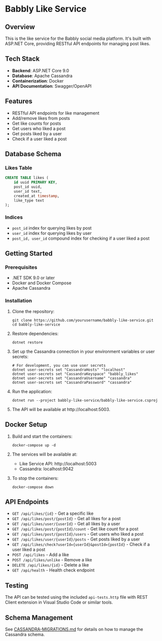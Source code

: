 # Babbly Like Service

## Overview

This is the like service for the Babbly social media platform. It's built with ASP.NET Core, providing RESTful API endpoints for managing post likes.

## Tech Stack

* **Backend**: ASP.NET Core 9.0
* **Database**: Apache Cassandra
* **Containerization**: Docker
* **API Documentation**: Swagger/OpenAPI

## Features

* RESTful API endpoints for like management
* Add/remove likes from posts
* Get like counts for posts
* Get users who liked a post
* Get posts liked by a user
* Check if a user liked a post

## Database Schema

### Likes Table

```sql
CREATE TABLE likes (
    id uuid PRIMARY KEY,
    post_id uuid,
    user_id text,
    created_at timestamp,
    like_type text
);
```

### Indices

* `post_id` index for querying likes by post
* `user_id` index for querying likes by user
* `post_id, user_id` compound index for checking if a user liked a post

## Getting Started

### Prerequisites

* .NET SDK 9.0 or later
* Docker and Docker Compose
* Apache Cassandra

### Installation

1. Clone the repository:
   ```
   git clone https://github.com/yourusername/babbly-like-service.git
   cd babbly-like-service
   ```

2. Restore dependencies:
   ```
   dotnet restore
   ```

3. Set up the Cassandra connection in your environment variables or user secrets:
   ```
   # For development, you can use user secrets
   dotnet user-secrets set "CassandraHosts" "localhost"
   dotnet user-secrets set "CassandraKeyspace" "babbly_likes"
   dotnet user-secrets set "CassandraUsername" "cassandra"
   dotnet user-secrets set "CassandraPassword" "cassandra"
   ```

4. Run the application:
   ```
   dotnet run --project babbly-like-service/babbly-like-service.csproj
   ```

5. The API will be available at http://localhost:5003.

## Docker Setup

1. Build and start the containers:
   ```
   docker-compose up -d
   ```

2. The services will be available at:
   * Like Service API: http://localhost:5003
   * Cassandra: localhost:9042

3. To stop the containers:
   ```
   docker-compose down
   ```

## API Endpoints

* `GET /api/likes/{id}` - Get a specific like
* `GET /api/likes/post/{postId}` - Get all likes for a post
* `GET /api/likes/user/{userId}` - Get all likes by a user
* `GET /api/likes/post/{postId}/count` - Get like count for a post
* `GET /api/likes/post/{postId}/users` - Get users who liked a post
* `GET /api/likes/user/{userId}/posts` - Get posts liked by a user
* `GET /api/likes/check?userId={userId}&postId={postId}` - Check if a user liked a post
* `POST /api/likes` - Add a like
* `POST /api/likes/unlike` - Remove a like
* `DELETE /api/likes/{id}` - Delete a like
* `GET /api/health` - Health check endpoint

## Testing

The API can be tested using the included `api-tests.http` file with REST Client extension in Visual Studio Code or similar tools.

## Schema Management

See [CASSANDRA-MIGRATIONS.md](CASSANDRA-MIGRATIONS.md) for details on how to manage the Cassandra schema. 